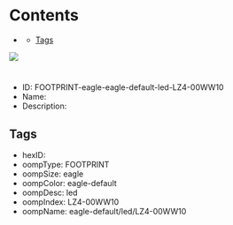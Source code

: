 



Contents
========

* [](#)
	* [Tags](#tags)
  
![][im]
# 

- ID: FOOTPRINT-eagle-eagle-default-led-LZ4-00WW10
- Name: 
- Description: 

## Tags

- hexID: 
- oompType: FOOTPRINT
- oompSize: eagle
- oompColor: eagle-default
- oompDesc: led
- oompIndex: LZ4-00WW10
- oompName: eagle-default/led/LZ4-00WW10



[im]: image.png
